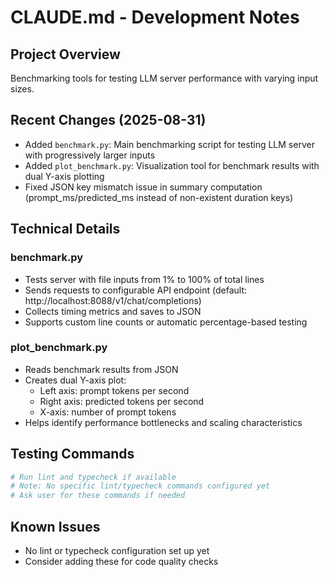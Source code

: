 # CLAUDE.md - Development Notes

## Project Overview
Benchmarking tools for testing LLM server performance with varying input sizes.

## Recent Changes (2025-08-31)
- Added `benchmark.py`: Main benchmarking script for testing LLM server with progressively larger inputs
- Added `plot_benchmark.py`: Visualization tool for benchmark results with dual Y-axis plotting
- Fixed JSON key mismatch issue in summary computation (prompt_ms/predicted_ms instead of non-existent duration keys)

## Technical Details

### benchmark.py
- Tests server with file inputs from 1% to 100% of total lines
- Sends requests to configurable API endpoint (default: http://localhost:8088/v1/chat/completions)
- Collects timing metrics and saves to JSON
- Supports custom line counts or automatic percentage-based testing

### plot_benchmark.py
- Reads benchmark results from JSON
- Creates dual Y-axis plot:
  - Left axis: prompt tokens per second
  - Right axis: predicted tokens per second
  - X-axis: number of prompt tokens
- Helps identify performance bottlenecks and scaling characteristics

## Testing Commands
```bash
# Run lint and typecheck if available
# Note: No specific lint/typecheck commands configured yet
# Ask user for these commands if needed
```

## Known Issues
- No lint or typecheck configuration set up yet
- Consider adding these for code quality checks